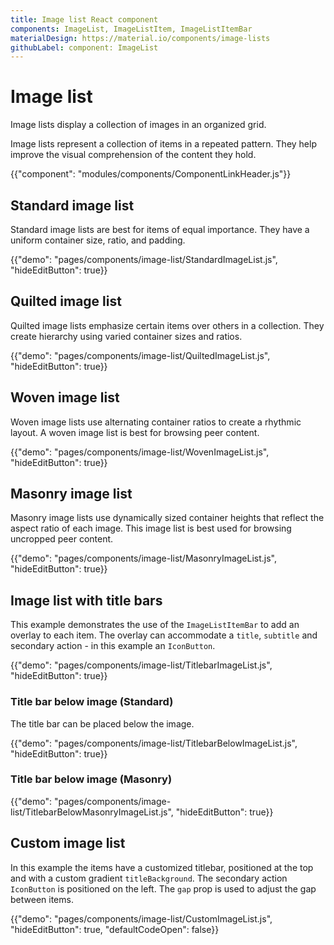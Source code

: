 ```yaml
---
title: Image list React component
components: ImageList, ImageListItem, ImageListItemBar
materialDesign: https://material.io/components/image-lists
githubLabel: component: ImageList
---
```


# Image list

<p class="description">Image lists display a collection of images in an organized grid.</p>

Image lists represent a collection of items in a repeated pattern. They help improve the visual comprehension of the content they hold.

{{"component": "modules/components/ComponentLinkHeader.js"}}

## Standard image list

Standard image lists are best for items of equal importance. They have a uniform container size, ratio, and padding.

{{"demo": "pages/components/image-list/StandardImageList.js", "hideEditButton": true}}

## Quilted image list

Quilted image lists emphasize certain items over others in a collection. They create hierarchy using varied container sizes and ratios.

{{"demo": "pages/components/image-list/QuiltedImageList.js", "hideEditButton": true}}

## Woven image list

Woven image lists use alternating container ratios to create a rhythmic layout. A woven image list is best for browsing peer content.

{{"demo": "pages/components/image-list/WovenImageList.js", "hideEditButton": true}}

## Masonry image list

Masonry image lists use dynamically sized container heights that reflect the aspect ratio of each image. This image list is best used for browsing uncropped peer content.

{{"demo": "pages/components/image-list/MasonryImageList.js", "hideEditButton": true}}

## Image list with title bars

This example demonstrates the use of the `ImageListItemBar` to add an overlay to each item.
The overlay can accommodate a `title`, `subtitle` and secondary action - in this example an `IconButton`.

{{"demo": "pages/components/image-list/TitlebarImageList.js", "hideEditButton": true}}

### Title bar below image (Standard)

The title bar can be placed below the image.

{{"demo": "pages/components/image-list/TitlebarBelowImageList.js", "hideEditButton": true}}

### Title bar below image (Masonry)

{{"demo": "pages/components/image-list/TitlebarBelowMasonryImageList.js", "hideEditButton": true}}

## Custom image list

In this example the items have a customized titlebar, positioned at the top and with a custom gradient `titleBackground`.
The secondary action `IconButton` is positioned on the left. The `gap` prop is used to adjust the gap between items.

{{"demo": "pages/components/image-list/CustomImageList.js", "hideEditButton": true, "defaultCodeOpen": false}}
